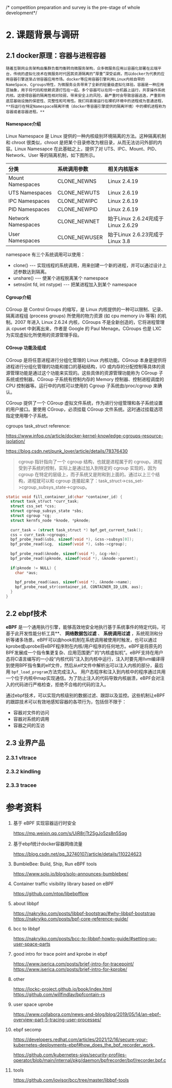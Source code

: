 /* competition preparation and survey is the pre-stage of whole development*/

# 2. 课题背景与调研

## 2.1 docker原理：容器与进程容器

    随着互联网业务架构由集群负载均衡转向微服务架构，众多微服务应用以容器化部署在云端平台，传统的虚拟化技术在微服务时代因其资源隔离的“厚重”深受诟病，而以docker为代表的应用容器引擎逐渐占领容器应用市场。docker等应用容器引擎利用Linux内核自带的NameSpace、Cgroups特性，为微服务业务带来了全新的轻量级虚拟化体验。容器是一种应用层抽象，用于将代码和依赖资源打包在一起。多个容器可以在同一台机器上运行，共享操作系统内核。这使得容器的隔离性相对较弱，带来安全上的风险，最严重时会导致容器逃逸，严重影响底层基础设施的保密性、完整性和可用性。我们将直接运行在裸机环境中的进程成为普通进程，**将运行在特定Namespace隔离环境（docker等容器引擎提供的隔离环境）中的裸机进程称为容器或者容器进程。**

#### Namespace介绍

Linux Namespace 是 Linux 提供的一种内核级别环境隔离的方法。这种隔离机制和 chroot 很类似，chroot 是把某个目录修改为根目录，从而无法访问外部的内容。Linux Namesapce 在此基础之上，提供了对 UTS、IPC、Mount、PID、Network、User 等的隔离机制，如下图所示。

| 分类               | 系统调用参数  | 相关内核版本                       |
| :----------------- | :------------ | :--------------------------------- |
| Mount Namespaces   | CLONE_NEWNS   | Linux 2.4.19                       |
| UTS Namespaces     | CLONE_NEWUTS  | Linux 2.6.19                       |
| IPC Namespaces     | CLONE_NEWIPC  | Linux 2.6.19                       |
| PID Namespaces     | CLONE_NEWPID  | Linux 2.6.19                       |
| Network Namespaces | CLONE_NEWNET  | 始于Linux 2.6.24完成于Linux 2.6.29 |
| User Namespaces    | CLONE_NEWUSER | 始于Linux 2.6.23完成于Linux 3.8    |

namespace 有三个系统调用可以使用：

* clone() --- 实现线程的系统调用，用来创建一个新的进程，并可以通过设计上述参数达到隔离。
* unshare() --- 使某个进程脱离某个 namespace
* setns(int fd, int nstype) --- 把某进程加入到某个 namespace

#### Cgroup介绍

CGroup 是 Control Groups 的缩写，是 Linux 内核提供的一种可以限制、记录、隔离进程组 (process groups) 所使用的物力资源 (如 cpu memory i/o 等等) 的机制。2007 年进入 Linux 2.6.24 内核，CGroups 不是全新创造的，它将进程管理从 cpuset 中剥离出来，作者是 Google 的 Paul Menage。CGroups 也是 LXC 为实现虚拟化所使用的资源管理手段。

#### CGroup 功能及组成

CGroup 是将任意进程进行分组化管理的 Linux 内核功能。CGroup 本身是提供将进程进行分组化管理的功能和接口的基础结构，I/O 或内存的分配控制等具体的资源管理功能是通过这个功能来实现的。这些具体的资源管理功能称为 CGroup 子系统或控制器。CGroup 子系统有控制内存的 Memory 控制器、控制进程调度的 CPU 控制器等。运行中的内核可以使用的 Cgroup 子系统由/proc/cgroup 来确认。

CGroup 提供了一个 CGroup 虚拟文件系统，作为进行分组管理和各子系统设置的用户接口。要使用 CGroup，必须挂载 CGroup 文件系统。这时通过挂载选项指定使用哪个子系统。

cgroups task_struct reference:

https://www.infoq.cn/article/docker-kernel-knowledge-cgroups-resource-isolation/

https://blog.csdn.net/punk_lover/article/details/78376430

> cgroup 指针指向了一个 cgroup 结构，也就是进程属于的 cgroup。进程受到子系统的控制，实际上是通过加入到特定的 cgroup 实现的，因为 cgroup 在特定的层级上，而子系统又是附和到上面的。通过以上三个结构，进程就可以和 cgroup 连接起来了：task_struct->css_set->cgroup_subsys_state->cgroup。


```c
static void fill_container_id(char *container_id) {
  struct task_struct *curr_task;
  struct css_set *css;
  struct cgroup_subsys_state *sbs;
  struct cgroup *cg;
  struct kernfs_node *knode, *pknode;
 
  curr_task = (struct task_struct *) bpf_get_current_task();
  css = curr_task->cgroups;
  bpf_probe_read(&sbs, sizeof(void *), &css->subsys[0]);
  bpf_probe_read(&cg,  sizeof(void *), &sbs->cgroup);
 
  bpf_probe_read(&knode, sizeof(void *), &cg->kn);
  bpf_probe_read(&pknode, sizeof(void *), &knode->parent);
 
  if(pknode != NULL) {
    char *aus;
 
    bpf_probe_read(&aus, sizeof(void *), &knode->name);
    bpf_probe_read_str(container_id, CONTAINER_ID_LEN, aus);
  }
}
```

## 2.2 ebpf技术

**eBPF** 是一个通用执行引擎，能够高效地安全地执行基于系统事件的特定代码，可基于此开发性能分析工具**、 **网络数据包过滤** 、 **系统调用过滤** ，系统观测和分析等诸多场景。eBPF可以由hook机制在系统调用被使用时触发，也可以通过kprobe或uprobe将eBPF程序附在内核/用户程序的任何地方。eBPF是将原先的BPF发展成一个指令集更复杂、应用范围更广的“内核虚拟机”。eBPF支持在用户态将C语言编写的一小段“内核代码”注入到内核中运行，注入时要先用llvm编译得到使用BPF指令集的elf文件，然后从elf文件中解析出可以注入内核的部分，最后用 `bpf_load_program`方法完成注入。 用户态程序和注入到内核中的程序通过共用一个位于内核中map实现通信。为了防止注入的代码导致内核崩溃，eBPF会对注入的代码进行严格检查，拒绝不合格的代码的注入。

通过ebpf技术，可以实现内核级别的数据过滤、跟踪以及监控。这些机制让eBPF的跟踪技术可以有效地感知容器的各项行为，包括但不限于：

* 容器对文件的访问
* 容器对系统的调用
* 容器之间的互访

## 2.3 业界产品

### 2.3.1 vltrace

### 2.3.2 kindling

### 2.3.3 tracee

# 参考资料

1. 基于 eBPF 实现容器运行时安全

   https://mp.weixin.qq.com/s/UiR8rjTt2SgJo5zs8n5Sqg
2. 基于ebpf统计docker容器网络流量

   https://blog.csdn.net/qq_32740107/article/details/110224623
3. BumbleBee: Build, Ship, Run eBPF tools

   https://www.solo.io/blog/solo-announces-bumblebee/
4. Container traffic visibility library based on eBPF

   https://github.com/ntop/libebpfflow
5. about libbpf

   https://nakryiko.com/posts/libbpf-bootstrap/#why-libbpf-bootstrap
   https://nakryiko.com/posts/bpf-core-reference-guide/
6. bcc to libbpf

   https://nakryiko.com/posts/bcc-to-libbpf-howto-guide/#setting-up-user-space-parts
7. good intro for trace point and kprobe in ebpf

   https://www.iserica.com/posts/brief-intro-for-tracepoint/
   https://www.iserica.com/posts/brief-intro-for-kprobe/
8. other

   https://lockc-project.github.io/book/index.html
   https://github.com/willfindlay/bpfcontain-rs
9. user space uprobe

   https://www.collabora.com/news-and-blog/blog/2019/05/14/an-ebpf-overview-part-5-tracing-user-processes/
10. ebpf secomp

    https://developers.redhat.com/articles/2021/12/16/secure-your-kubernetes-deployments-ebpf#how_does_the_bpf_recorder_work_

    https://github.com/kubernetes-sigs/security-profiles-operator/blob/main/internal/pkg/daemon/bpfrecorder/bpf/recorder.bpf.c
11. tools

    https://github.com/iovisor/bcc/tree/master/libbpf-tools
